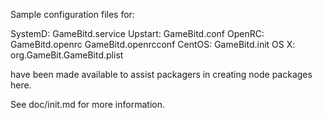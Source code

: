 Sample configuration files for:

SystemD: GameBitd.service
Upstart: GameBitd.conf
OpenRC:  GameBitd.openrc
         GameBitd.openrcconf
CentOS:  GameBitd.init
OS X:    org.GameBit.GameBitd.plist

have been made available to assist packagers in creating node packages here.

See doc/init.md for more information.
